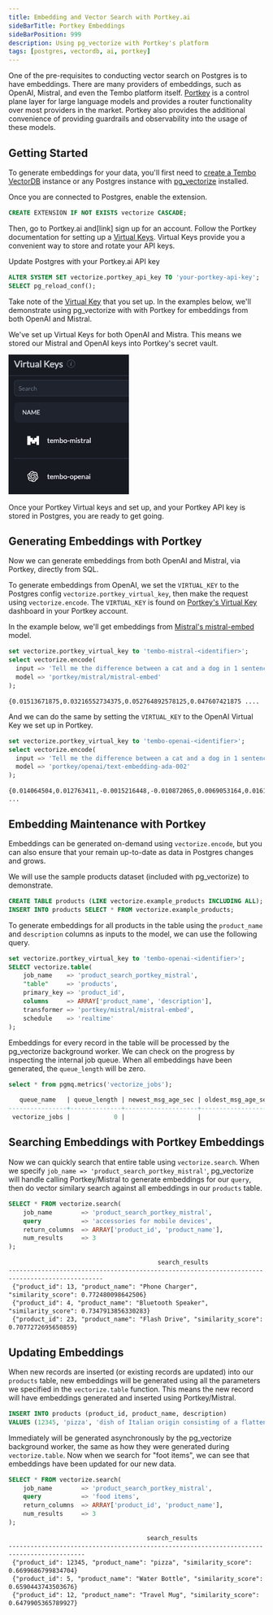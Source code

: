 ```yaml
---
title: Embedding and Vector Search with Portkey.ai
sideBarTitle: Portkey Embeddings
sideBarPosition: 999
description: Using pg_vectorize with Portkey's platform
tags: [postgres, vectordb, ai, portkey]
---
```


One of the pre-requisites to conducting vector search on Postgres is to have embeddings.
 There are many providers of embeddings, such as OpenAI, Mistral, and even the Tembo platform itself.
 [Portkey](https://portkey.ai/) is a control plane layer for large language models and provides a router functionality over most providers in the market.
 Portkey also provides the additional convenience of providing guardrails and observability into the usage of these models.

## Getting Started

To generate embeddings for your data, you'll first need to [create a Tembo VectorDB](https://tembo.io/docs/product/cloud/configuration-and-management/create-instance) instance or any Postgres instance with [pg_vectorize](https://github.com/tembo-io/pg_vectorize?tab=readme-ov-file#installation) installed.

Once you are connected to Postgres, enable the extension.

```sql
CREATE EXTENSION IF NOT EXISTS vectorize CASCADE;
```

Then, go to Portkey.ai and[link] sign up for an account. Follow the Portkey documentation for setting up a [Virtual Keys](https://docs.portkey.ai/docs/product/ai-gateway-streamline-llm-integrations/virtual-keys).
 Virtual Keys provide you a convenient way to store and rotate your API keys.

Update Postgres with your Portkey.ai API key

```sql
ALTER SYSTEM SET vectorize.portkey_api_key TO 'your-portkey-api-key';
SELECT pg_reload_conf();
```

Take note of the [Virtual Key](https://docs.portkey.ai/docs/product/ai-gateway-streamline-llm-integrations/virtual-keys) that you set up. In the examples below, we'll demonstrate using pg_vectorize with with Portkey for embeddings from both OpenAI and Mistral.

We've set up Virtual Keys for both OpenAI and Mistra. This means we stored our Mistral and OpenAI keys into Portkey's secret vault.

![alt text](portkey_virtual_keys.png)

Once your Portkey Virtual keys and set up, and your Portkey API key is stored in Postgres, you are ready to get going.

## Generating Embeddings with Portkey

Now we can generate embeddings from both OpenAI and Mistral, via Portkey, directly from SQL.

To generate embeddings from OpenAI, we set the `VIRTUAL_KEY` to the Postgres config `vectorize.portkey_virtual_key`, then make the request using `vectorize.encode`.
 The `VIRTUAL_KEY` is found on [Portkey's Virtual Key](https://app.portkey.ai/virtual-keys) dashboard in your Portkey account.

In the example below, we'll get embeddings from [Mistral's mistral-embed](https://docs.mistral.ai/capabilities/embeddings/) model.

```sql
set vectorize.portkey_virtual_key to 'tembo-mistral-<identifier>';
select vectorize.encode(
  input => 'Tell me the difference between a cat and a dog in 1 sentence',
  model => 'portkey/mistral/mistral-embed'
);
```

```text
{0.01513671875,0.03216552734375,0.052764892578125,0.047607421875 ....
```

And we can do the same by setting the `VIRTUAL_KEY` to the OpenAI Virtual Key we set up in Portkey.

```sql
set vectorize.portkey_virtual_key to 'tembo-openai-<identifier>';
select vectorize.encode(
  input => 'Tell me the difference between a cat and a dog in 1 sentence',
  model => 'portkey/openai/text-embedding-ada-002'
);
```

```text
{0.014064504,0.012763411,-0.0015216448,-0.010872065,0.0069053164,0.016108174 ...
```

## Embedding Maintenance with Portkey

Embeddings can be generated on-demand using `vectorize.encode`, but you can also ensure that your remain up-to-date as data in Postgres changes and grows.

We will use the sample products dataset (included with pg_vectorize) to demonstrate.

```sql
CREATE TABLE products (LIKE vectorize.example_products INCLUDING ALL);
INSERT INTO products SELECT * FROM vectorize.example_products;
```

To generate embeddings for all products in the table using the `product_name` and `description` columns as inputs to the model, we can use the following query.

```sql
set vectorize.portkey_virtual_key to 'tembo-openai-<identifier>';
SELECT vectorize.table(
    job_name    => 'product_search_portkey_mistral',
    "table"     => 'products',
    primary_key => 'product_id',
    columns     => ARRAY['product_name', 'description'],
    transformer => 'portkey/mistral/mistral-embed',
    schedule    => 'realtime'
);
```

Embeddings for every record in the table will be processed by the pg_vectorize background worker.
 We can check on the progress by inspecting the internal job queue. When all embeddings have been generated, the `queue_length` will be zero.

```sql
select * from pgmq.metrics('vectorize_jobs');
```

```sql
   queue_name   | queue_length | newest_msg_age_sec | oldest_msg_age_sec | total_messages |          scrape_time          
----------------+--------------+--------------------+--------------------+----------------+-------------------------------
 vectorize_jobs |            0 |                    |                    |             45 | 2024-08-26 12:58:08.579055-05
```

## Searching Embeddings with Portkey Embeddings

Now we can quickly search that entire table using `vectorize.search`.
 When we specify `job_name => 'product_search_portkey_mistral'`,
 pg_vectorize will handle calling Portkey/Mistral to generate embeddings for our `query`,
 then do vector similary search against all embeddings in our `products` table.

```sql
SELECT * FROM vectorize.search(
    job_name        => 'product_search_portkey_mistral',
    query           => 'accessories for mobile devices',
    return_columns  => ARRAY['product_id', 'product_name'],
    num_results     => 3
);
```

```text
                                         search_results                                         
------------------------------------------------------------------------------------------------
 {"product_id": 13, "product_name": "Phone Charger", "similarity_score": 0.772480098642506}
 {"product_id": 4, "product_name": "Bluetooth Speaker", "similarity_score": 0.7347913856330283}
 {"product_id": 23, "product_name": "Flash Drive", "similarity_score": 0.7077272695650859}
```

## Updating Embeddings

When new records are inserted (or existing records are updated) into our `products` table,
 new embeddings will be generated using all the parameters we specified in the `vectorize.table` function.
 This means the new record will have embeddings generated and inserted using Portkey/Mistral.

```sql
INSERT INTO products (product_id, product_name, description)
VALUES (12345, 'pizza', 'dish of Italian origin consisting of a flattened disk of bread');
```

Immediately will be generated asynchronously by the pg_vectorize background worker,
 the same as how they were generated during `vectorize.table`.
 Now when we search for "foot items", we can see that embeddings have been updated for our new data.

```sql
SELECT * FROM vectorize.search(
    job_name        => 'product_search_portkey_mistral',
    query           => 'food items',
    return_columns  => ARRAY['product_id', 'product_name'],
    num_results     => 3
);
```

```text
                                      search_results                                       
-------------------------------------------------------------------------------------------
 {"product_id": 12345, "product_name": "pizza", "similarity_score": 0.6699686799834704}
 {"product_id": 5, "product_name": "Water Bottle", "similarity_score": 0.6590443743503676}
 {"product_id": 12, "product_name": "Travel Mug", "similarity_score": 0.6479905365789927}
```

